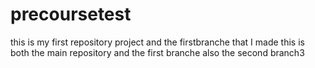 # precoursetest
this is my first repository project and the firstbranche that I made 
this is both the main repository and the first branche
also the second branch3
